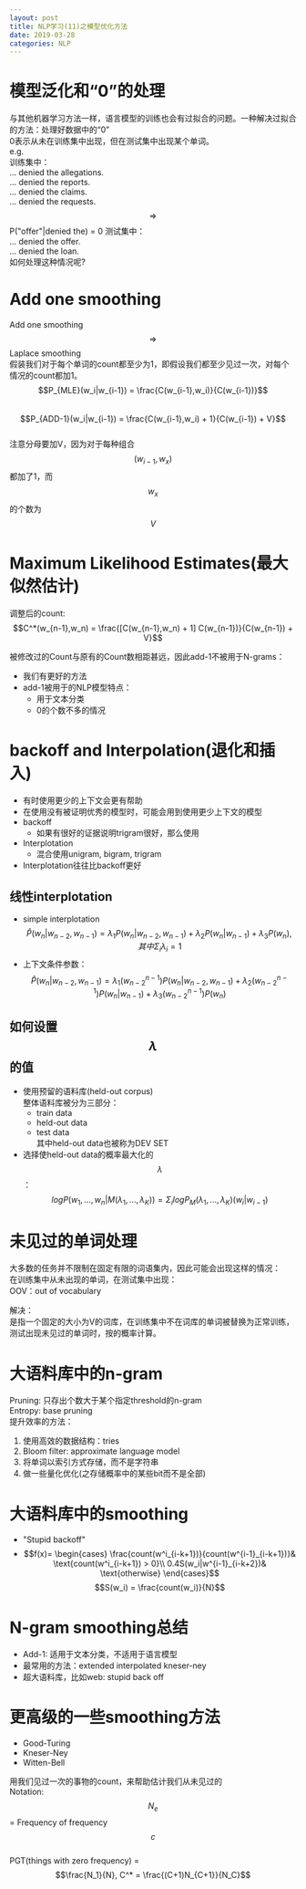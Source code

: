 ```yaml
---
layout: post
title: NLP学习(11)之模型优化方法
date: 2019-03-28
categories: NLP
---
```


<script type="text/javascript" src="http://cdn.mathjax.org/mathjax/latest/MathJax.js?config=default"></script>

# 模型泛化和“0”的处理 #

与其他机器学习方法一样，语言模型的训练也会有过拟合的问题。一种解决过拟合的方法：处理好数据中的“0”  
0表示从未在训练集中出现，但在测试集中出现某个单词。  
e.g.  
训练集中：  
... denied the allegations.  
... denied the reports.  
... denied the claims.  
... denied the requests.  
$$\Rightarrow$$ P("offer"|denied the) = 0
测试集中：  
... denied the offer.  
... denied the loan.  
如何处理这种情况呢?  

# Add one smoothing #

Add one smoothing $$\Rightarrow$$ Laplace smoothing  
假装我们对于每个单词的count都至少为1，即假设我们都至少见过一次，对每个情况的count都加1。  
$$P_{MLE}(w_i|w_{i-1}) = \frac{C(w_{i-1},w_i)}{C(w_{i-1})}$$  
$$P_{ADD-1}(w_i|w_{i-1}) = \frac{C(w_{i-1},w_i) + 1}{C(w_{i-1}) + V}$$  
注意分母要加V，因为对于每种组合$$(w_{i-1},w_x)$$都加了1，而$$w_x$$的个数为$$V$$

# Maximum Likelihood Estimates(最大似然估计) #

调整后的count:  
$$C^*(w_{n-1},w_n) = \frac{[C(w_{n-1},w_n) + 1] C(w_{n-1})}{C(w_{n-1}) + V}$$

被修改过的Count与原有的Count数相距甚远，因此add-1不被用于N-grams：  

- 我们有更好的方法
- add-1被用于的NLP模型特点：  
    + 用于文本分类
    + 0的个数不多的情况

# backoff and Interpolation(退化和插入) #

- 有时使用更少的上下文会更有帮助  
- 在使用没有被证明优秀的模型时，可能会用到使用更少上下文的模型
- backoff
    + 如果有很好的证据说明trigram很好，那么使用
- Interplotation
    + 混合使用unigram, bigram, trigram
- Interplotation往往比backoff更好

## 线性interplotation ##

- simple interplotation  
$$\hat{P}(w_n|w_{n-2},w_{n-1}) = \lambda_1P(w_n|w_{n-2},w_{n-1}) + \lambda_2P(w_n|w_{n-1}) + \lambda_3P(w_n), 其中\Sigma_i\lambda_i = 1$$  
- 上下文条件参数：  
$$\hat{P}(w_n|w_{n-2},w_{n-1}) = \lambda_1(w^{n-1}_{n-2})P(w_n|w_{n-2},w_{n-1}) + \lambda_2(w^{n-1}_{n-2})P(w_n|w_{n-1}) + \lambda_3(w^{n-1}_{n-2})P(w_n)$$  

## 如何设置$$\lambda$$的值 ##

- 使用预留的语料库(held-out corpus)  
整体语料库被分为三部分：  
    + train data
    + held-out data
    + test data  
其中held-out data也被称为DEV SET  
- 选择使held-out data的概率最大化的$$\lambda$$：  
$$logP(w_1,...,w_n|M(\lambda_1,...,\lambda_K)) = \Sigma_ilogP_M(\lambda_1,...,\lambda_K)(w_i|w_{i-1})$$

# 未见过的单词处理 #

大多数的任务并不限制在固定有限的词语集内，因此可能会出现这样的情况：  
在训练集中从未出现的单词，在测试集中出现：  
OOV：out of vocabulary  

解决：  
是指一个固定的大小为V的词库，在训练集中不在词库的单词被替换为<UNK>正常训练，测试出现未见过的单词时，按<UNK>的概率计算。  

# 大语料库中的n-gram #

Pruning: 只存出个数大于某个指定threshold的n-gram  
Entropy: base pruning  
提升效率的方法：  

1. 使用高效的数据结构：tries
2. Bloom filter: approximate language model
3. 将单词以索引方式存储，而不是字符串
4. 做一些量化优化(之存储概率中的某些bit而不是全部)

# 大语料库中的smoothing #

- "Stupid backoff"
- $$f(x)=
\begin{cases}
\frac{count(w^i_{i-k+1})}{count(w^{i-1}_{i-k+1})}& \text{count(w^i_{i-k+1}) > 0}\\
0.4S(w_i|w^{i-1}_{i-k+2})& \text{otherwise}
\end{cases}$$
$$S(w_i) = \frac{count(w_i)}{N}$$

# N-gram smoothing总结 #

- Add-1: 适用于文本分类，不适用于语言模型
- 最常用的方法：extended interpolated kneser-ney
- 超大语料库，比如web: stupid back off

# 更高级的一些smoothing方法 #

- Good-Turing
- Kneser-Ney
- Witten-Bell

用我们见过一次的事物的count，来帮助估计我们从未见过的  
Notation:  
$$N_e$$ = Frequency of frequency $$c$$  
PGT(things with zero frequency) = $$\frac{N_1}{N}, C^* = \frac{(C+1)N_{C+1}}{N_C}$$